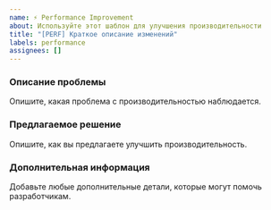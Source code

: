 ```yaml
---
name: ⚡ Performance Improvement
about: Используйте этот шаблон для улучшения производительности
title: "[PERF] Краткое описание изменений"
labels: performance
assignees: []
---
```


### Описание проблемы
Опишите, какая проблема с производительностью наблюдается.

### Предлагаемое решение
Опишите, как вы предлагаете улучшить производительность.

### Дополнительная информация
Добавьте любые дополнительные детали, которые могут помочь разработчикам.
